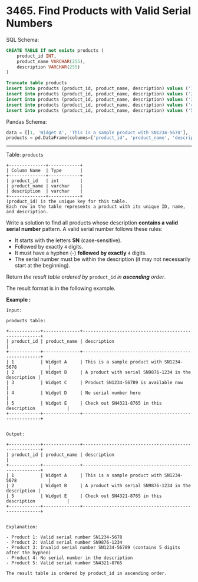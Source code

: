 # 3465. Find Products with Valid Serial Numbers

SQL Schema:

```sql
CREATE TABLE If not exists products (
    product_id INT,
    product_name VARCHAR(255),
    description VARCHAR(255)
)

Truncate table products
insert into products (product_id, product_name, description) values ('1', 'Widget A', 'This is a sample product with SN1234-5678')
insert into products (product_id, product_name, description) values ('2', 'Widget B', 'A product with serial SN9876-1234 in the description')
insert into products (product_id, product_name, description) values ('3', 'Widget C', 'Product SN1234-56789 is available now')
insert into products (product_id, product_name, description) values ('4', 'Widget D', 'No serial number here')
insert into products (product_id, product_name, description) values ('5', 'Widget E', 'Check out SN4321-8765 in this description')
```

Pandas Schema:

```python
data = [[1, 'Widget A', 'This is a sample product with SN1234-5678'], [2, 'Widget B', 'A product with serial SN9876-1234 in the description'], [3, 'Widget C', 'Product SN1234-56789 is available now'], [4, 'Widget D', 'No serial number here'], [5, 'Widget E', 'Check out SN4321-8765 in this description']]
products = pd.DataFrame(columns=['product_id', 'product_name', 'description']).astype({'product_id': 'int32', 'product_name': 'string', 'description': 'string'})
```

---

Table: `products`

```()
+--------------+------------+
| Column Name  | Type       |
+--------------+------------+
| product_id   | int        |
| product_name | varchar    |
| description  | varchar    |
+--------------+------------+
(product_id) is the unique key for this table.
Each row in the table represents a product with its unique ID, name, and description.
```

Write a solution to find all products whose description **contains a valid serial number** pattern. A valid serial number follows these rules:

- It starts with the letters **SN** (case-sensitive).
- Followed by exactly `4` digits.
- It must have a hyphen (-) **followed by exactly** `4` digits.
- The serial number must be within the description (it may not necessarily start at the beginning).

Return *the result table ordered by* `product_id` *in **ascending** order*.

The result format is in the following example.

**Example :**

```()
Input:

products table:

+------------+--------------+------------------------------------------------------+
| product_id | product_name | description                                          |
+------------+--------------+------------------------------------------------------+
| 1          | Widget A     | This is a sample product with SN1234-5678            |
| 2          | Widget B     | A product with serial SN9876-1234 in the description |
| 3          | Widget C     | Product SN1234-56789 is available now                |
| 4          | Widget D     | No serial number here                                |
| 5          | Widget E     | Check out SN4321-8765 in this description            |
+------------+--------------+------------------------------------------------------+
    

Output:

+------------+--------------+------------------------------------------------------+
| product_id | product_name | description                                          |
+------------+--------------+------------------------------------------------------+
| 1          | Widget A     | This is a sample product with SN1234-5678            |
| 2          | Widget B     | A product with serial SN9876-1234 in the description |
| 5          | Widget E     | Check out SN4321-8765 in this description            |
+------------+--------------+------------------------------------------------------+
    

Explanation:

- Product 1: Valid serial number SN1234-5678
- Product 2: Valid serial number SN9876-1234
- Product 3: Invalid serial number SN1234-56789 (contains 5 digits after the hyphen)
- Product 4: No serial number in the description
- Product 5: Valid serial number SN4321-8765

The result table is ordered by product_id in ascending order.
```
